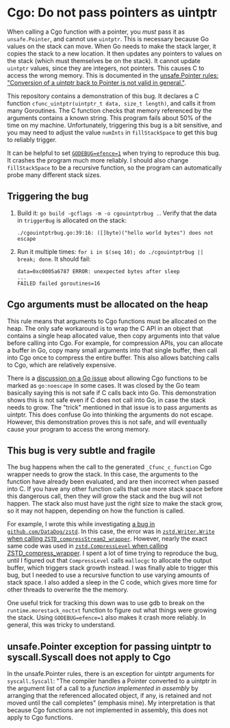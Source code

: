 # Cgo: Do not pass pointers as uintptr

When calling a Cgo function with a pointer, you *must* pass it as `unsafe.Pointer`, and cannot use `uintptr`. This is necessary because Go values on the stack can move. When Go needs to make the stack larger, it copies the stack to a new location. It then updates any pointers to values on the stack (which must themselves be on the stack). It cannot update `uintptr` values, since they are integers, not pointers. This causes C to access the wrong memory. This is documented in the [unsafe.Pointer rules: "Conversion of a uintptr back to Pointer is not valid in general."](https://golang.org/pkg/unsafe/#Pointer).

This repository contains a demonstration of this bug. It declares a C function `cfunc_uintptr(uintptr_t data, size_t length)`, and calls it from many Goroutines. The C function checks that memory referenced by the arguments contains a known string. This program fails about 50% of the time on my machine. Unfortunately, triggering this bug is a bit sensitive, and you may need to adjust the value `numInts` in `fillStackSpace` to get this bug to reliably trigger.

It can be helpful to set [`GODEBUG=efence=1`](https://golang.org/pkg/runtime/) when trying to reproduce this bug. It crashes the program much more reliably. I should also change `fillStackSpace` to be a recursive function, so the program can automatically probe many different stack sizes.


## Triggering the bug

1. Build it: `go build -gcflags -m -o cgouintptrbug .`. Verify that the data in `triggerBug` is allocated on the stack:
    ```
    ./cgouintptrbug.go:39:16: ([]byte)("hello world bytes") does not escape
    ```
2. Run it multiple times: `for i in $(seq 10); do ./cgouintptrbug || break; done`. It should fail:
    ```
    data=0xc0005a6787 ERROR: unexpected bytes after sleep
    ...
    FAILED failed goroutines=16
    ```


## Cgo arguments must be allocated on the heap

This rule means that arguments to Cgo functions must be allocated on the heap. The only safe workaround is to wrap the C API in an object that contains a single heap allocated value, then copy arguments into that value before calling into Cgo. For example, for compression APIs, you can allocate a buffer in Go, copy many small arguments into that single buffer, then call into Cgo once to compress the entire buffer. This also allows batching calls to Cgo, which are relatively expensive.

There is a [discussion on a Go issue](https://github.com/golang/go/issues/24450) about allowing Cgo functions to be marked as `go:noescape` in some cases. It was closed by the Go team basically saying this is not safe if C calls back into Go. This demonstration shows this is not safe even if C does not call into Go, in case the stack needs to grow. The "trick" mentioned in that issue is to pass arguments as uintptr. This does confuse Go into thinking the arguments do not escape. However, this demonstration proves this is not safe, and will eventually cause your program to access the wrong memory.


## This bug is very subtle and fragile

The bug happens when the call to the generated `_Cfunc_c_function` Cgo wrapper needs to grow the stack. In this case, the arguments to the function have already been evaluated, and are then incorrect when passed into C. If you have any other function calls that use more stack space before this dangerous call, then they will grow the stack and the bug will not happen. The stack also must have just the right size to make the stack grow, so it may not happen, depending on how the function is called.

For example, I wrote this while investigating [a bug in `github.com/DataDog/zstd`](https://github.com/DataDog/zstd/issues/90). In this case, the error was in [`zstd.Writer.Write` when calling `ZSTD_compressStream2_wrapper`](https://github.com/DataDog/zstd/blob/6791cb49a0c2828a206828968d52f07bc07075f8/zstd_stream.go#L173). However, nearly the exact same code was used in [`zstd.CompressLevel` when calling ZSTD_compress_wrapper](https://github.com/DataDog/zstd/blob/6791cb49a0c2828a206828968d52f07bc07075f8/zstd.go#L81). I spent a lot of time trying to reproduce the bug, until I figured out that  `CompressLevel` calls `mallocgc` to allocate the output buffer, which triggers stack growth instead. I was finally able to trigger this bug, but I needed to use a recursive function to use varying amounts of stack space. I also added a sleep in the C code, which gives more time for other threads to overwrite the the memory.

One useful trick for tracking this down was to use gdb to break on the `runtime.morestack_noctxt` function to figure out what things were growing the stack. Using `GODEBUG=efence=1` also makes it crash more reliably. In general, this was tricky to understand.


## unsafe.Pointer exception for passing uintptr to syscall.Syscall does not apply to Cgo

In the unsafe.Pointer rules, there is an exception for uintptr arguments for `syscall.Syscall`: "The compiler handles a Pointer converted to a uintptr in the argument list of a call to a *function implemented in assembly* by arranging that the referenced allocated object, if any, is retained and not moved until the call completes" (emphasis mine). My interpretation is that because Cgo functions are not implemented in assembly, this does not apply to Cgo functions.
